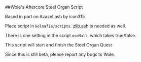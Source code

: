 ##Wole's Aftercore Steel Organ Script

Based in part on Azazel.ash by icon315

Place script in `kolmafia/scripts`. [zlib.ash](http://kolmafia.us/showthread.php?2072) is needed as well. 

There is one setting in the script `useMall`, which takes true/false. 

This script will start and finish the Steel Organ Quest

Since this is still beta, please report any bugs to Wole. 
